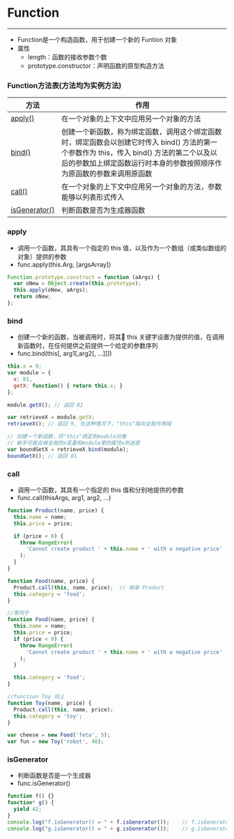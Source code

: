 # Function

---

 * Function是一个构造函数，用于创建一个新的 Funtion 对象
 * 属性
    * length：函数的接收参数个数
    * prototype.constructor：声明函数的原型构造方法

### Function方法表(方法均为实例方法)

| 方法          | 作用                                                                                                                                                                                                                |
| ------------- | ------------------------------------------------------------------------------------------------------------------------------------------------------------------------------------------------------------------- |
| [apply()](#apply)     | 在一个对象的上下文中应用另一个对象的方法                                                                                                                                                                            |
| [bind()](#bind)        | 创建一个新函数，称为绑定函数，调用这个绑定函数时，绑定函数会以创建它时传入 bind() 方法的第一个参数作为 this，传入 bind() 方法的第二个以及以后的参数加上绑定函数运行时本身的参数按照顺序作为原函数的参数来调用原函数 |
| [call()](#call)        | 在一个对象的上下文中应用另一个对象的方法，参数能够以列表形式传入                                                                                                                                                    |
| [isGenerator()](#isGenerator) | 判断函数是否为生成器函数                                                                                                                                                                                            |

### apply

 * 调用一个函数，其具有一个指定的 this 值，以及作为一个数组（或类似数组的对象）提供的参数
 * func.apply(this.Arg, [argsArray])

```js
Function.prototype.construct = function (aArgs) {
  var oNew = Object.create(this.prototype);
  this.apply(oNew, aArgs);
  return oNew;
};
```

### bind

 * 创建一个新的函数，当被调用时，将其 this 关键字设置为提供的值，在调用新函数时，在任何提供之前提供一个给定的参数序列
 * func.bind(this[, arg1[,arg2[, ...]]])

```js
this.x = 9; 
var module = {
  x: 81,
  getX: function() { return this.x; }
};

module.getX(); // 返回 81

var retrieveX = module.getX;
retrieveX(); // 返回 9, 在这种情况下，"this"指向全局作用域

// 创建一个新函数，将"this"绑定到module对象
// 新手可能会被全局的x变量和module里的属性x所迷惑
var boundGetX = retrieveX.bind(module);
boundGetX(); // 返回 81
```

### call

 * 调用一个函数，其具有一个指定的 this 值和分别地提供的参数
 * func.call(thisArgs, arg1, arg2, ...)

```js
function Product(name, price) {
  this.name = name;
  this.price = price;

  if (price < 0) {
    throw RangeError(
      'Cannot create product ' + this.name + ' with a negative price'
    );
  }
}

function Food(name, price) {
  Product.call(this, name, price);  // 继承 Product
  this.category = 'food';
}

//等同于
function Food(name, price) {
  this.name = name;
  this.price = price;
  if (price < 0) {
    throw RangeError(
      'Cannot create product ' + this.name + ' with a negative price'
    );
  }

  this.category = 'food';
}

//function Toy 同上
function Toy(name, price) {
  Product.call(this, name, price);
  this.category = 'toy';
}

var cheese = new Food('feta', 5);
var fun = new Toy('robot', 40);
```

### isGenerator

 * 判断函数是否是一个生成器
 * func.isGenerator()

```js
function f() {}
function* g() {
  yield 42;
}
console.log("f.isGenerator() = " + f.isGenerator());    // f.isGenerator() = false
console.log("g.isGenerator() = " + g.isGenerator());    // g.isGenerator() = true
```